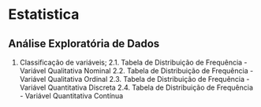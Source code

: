 # Estatistica

## Análise Exploratória de Dados
1. Classificação de variáveis;
2.1. Tabela de Distribuição de Frequência - Variável Qualitativa Nominal
2.2. Tabela de Distribuição de Frequência - Variável Qualitativa Ordinal
2.3. Tabela de Distribuição de Frequência - Variável Quantitativa Discreta
2.4. Tabela de Distribuição de Frequência - Variável Quantitativa Contínua

